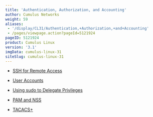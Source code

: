 ```yaml
---
title: 'Authentication, Authorization, and Accounting'
author: Cumulus Networks
weight: 59
aliases:
 - '/display/CL31/Authentication,+Authorization,+and+Accounting'
 - /pages/viewpage.action?pageId=5121924
pageID: 5121924
product: Cumulus Linux
version: '3.1'
imgData: cumulus-linux-31
siteSlug: cumulus-linux-31
---
```

  - [SSH for Remote
    Access](/version/cumulus-linux-31/System-Management/Authentication-Authorization-and-Accounting/SSH-for-Remote-Access)

  - [User
    Accounts](/version/cumulus-linux-31/System-Management/Authentication-Authorization-and-Accounting/User-Accounts)

  - [Using sudo to Delegate
    Privileges](/version/cumulus-linux-31/System-Management/Authentication-Authorization-and-Accounting/Using-sudo-to-Delegate-Privileges)

  - [PAM and
    NSS](/version/cumulus-linux-31/System-Management/Authentication-Authorization-and-Accounting/LDAP-Authentication-and-Authorization)

  - [TACACS+](/version/cumulus-linux-31/System-Management/Authentication-Authorization-and-Accounting/TACACS+)

<article id="html-search-results" class="ht-content" style="display: none;">

</article>

<footer id="ht-footer">

</footer>
